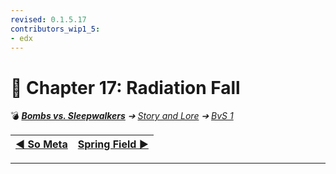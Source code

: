 ```yaml
---
revised: 0.1.5.17
contributors_wip1_5:
- edx
---
```


# 📄 Chapter 17: Radiation Fall

💣 ***[Bombs vs. Sleepwalkers][home]** ➔ [Story and Lore][story] ➔ [BvS 1][story_bvs1]*

| [◀️ So Meta][prev] | [Spring Field ▶️][next] |
| --: | :-- |

****

[home]: /README.md
[prev]: /story/bvs1/16_so_meta.md
[next]: /story/bvs1/18_spring_field.md
[story]: /story/readme.md
[story_bvs1]: /story/bvs1/readme.md
